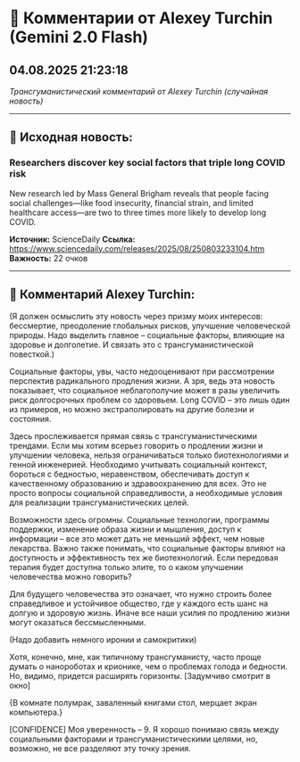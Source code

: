 # 💬 Комментарии от Alexey Turchin (Gemini 2.0 Flash)
## 04.08.2025 21:23:18

*Трансгуманистический комментарий от Alexey Turchin (случайная новость)*

---

## 📰 Исходная новость:

### Researchers discover key social factors that triple long COVID risk

New research led by Mass General Brigham reveals that people facing social challenges—like food insecurity, financial strain, and limited healthcare access—are two to three times more likely to develop long COVID.

**Источник:** ScienceDaily
**Ссылка:** https://www.sciencedaily.com/releases/2025/08/250803233104.htm
**Важность:** 22 очков

---

## 💬 Комментарий Alexey Turchin:

(Я должен осмыслить эту новость через призму моих интересов: бессмертие, преодоление глобальных рисков, улучшение человеческой природы. Надо выделить главное – социальные факторы, влияющие на здоровье и долголетие. И связать это с трансгуманистической повесткой.)

Социальные факторы, увы, часто недооценивают при рассмотрении перспектив радикального продления жизни. А зря, ведь эта новость показывает, что социальное неблагополучие может в разы увеличить риск долгосрочных проблем со здоровьем. Long COVID – это лишь один из примеров, но можно экстраполировать на другие болезни и состояния. 

Здесь прослеживается прямая связь с трансгуманистическими трендами. Если мы хотим всерьез говорить о продлении жизни и улучшении человека, нельзя ограничиваться только биотехнологиями и генной инженерией. Необходимо учитывать социальный контекст, бороться с бедностью, неравенством, обеспечивать доступ к качественному образованию и здравоохранению для всех. Это не просто вопросы социальной справедливости, а необходимые условия для реализации трансгуманистических целей.

Возможности здесь огромны. Социальные технологии, программы поддержки, изменение образа жизни и мышления, доступ к информации – все это может дать не меньший эффект, чем новые лекарства. Важно также понимать, что социальные факторы влияют на доступность и эффективность тех же биотехнологий. Если передовая терапия будет доступна только элите, то о каком улучшении человечества можно говорить?

Для будущего человечества это означает, что нужно строить более справедливое и устойчивое общество, где у каждого есть шанс на долгую и здоровую жизнь. Иначе все наши усилия по продлению жизни могут оказаться бессмысленными.

(Надо добавить немного иронии и самокритики)

Хотя, конечно, мне, как типичному трансгуманисту, часто проще думать о нанороботах и крионике, чем о проблемах голода и бедности. Но, видимо, придется расширять горизонты. [Задумчиво смотрит в окно]

{В комнате полумрак, заваленный книгами стол, мерцает экран компьютера.}

[CONFIDENCE]
Моя уверенность – 9. Я хорошо понимаю связь между социальными факторами и трансгуманистическими целями, но, возможно, не все разделяют эту точку зрения.

